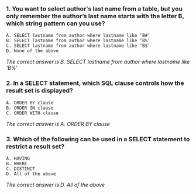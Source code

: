 ### 1. You want to select author's last name from a table, but you only remember the author’s last name starts with the letter B, which string pattern can you use? 
    A. SELECT lastname from author where lastname like ‘B#’ 
    B. SELECT lastname from author where lastname like ‘B%’ 
    C. SELECT lastname from author where lastname like ‘B$’ 
    D. None of the above 

_The correct answer is B. SELECT lastname from author where lastname like ‘B%’_
### 2. In a SELECT statement, which SQL clause controls how the result set is displayed? 
    A. ORDER BY clause 
    B. ORDER IN clause 
    C. ORDER WITH clause 

_The correct answer is A. ORDER BY clause_
### 3. Which of the following can be used in a SELECT statement to restrict a result set? 
    A. HAVING 
    B. WHERE
    C. DISTINCT 
    D. All of the above 

_The correct answer is D. All of the above_
